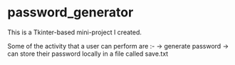 # password_generator
This is a Tkinter-based mini-project I created.

Some of the activity that a user can perform are :-
-> generate password
-> can store their password locally in a file called save.txt
